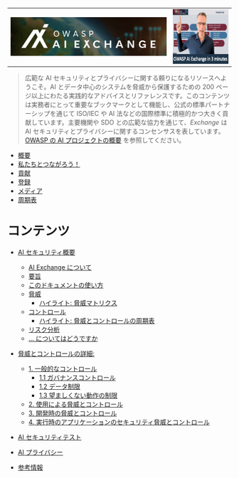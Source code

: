 ---
---

<p align="center">
<table style="border: none;">
  <tr>
    <td style="border: none;">
      <img src="https://github.com/OWASP/www-project-ai-security-and-privacy-guide/blob/main/assets/images/aixlogosml3.jpg?raw=true" alt="OWASP AI Exchange Logo"/>
    </td>
    <td style="border: none;">
      <a href="https://youtu.be/kQC7ouDB_z8" target="_blank" rel="noopener noreferrer">
        <img width="177" height="123" src="https://github.com/OWASP/www-project-ai-security-and-privacy-guide/blob/main/assets/images/aixinfomercialthumbnail-small2.png?raw=true" style="border: none;"/>
      </a>
    </td>
  </tr>
</table>
</p>

> 広範な AI セキュリティとプライバシーに関する頼りになるリソースへようこそ。AI とデータ中心のシステムを脅威から保護するための 200 ページ以上にわたる実践的なアドバイスとリファレンスです。このコンテンツは実務者にとって重要なブックマークとして機能し、公式の標準パートナーシップを通じて ISO/IEC や AI 法などの国際標準に積極的かつ大きく貢献しています。主要機関や SDO との広範な協力を通じて、_Exchange_ は AI セキュリティとプライバシーに関するコンセンサスを表しています。<br>
[OWASP の AI プロジェクトの概要](docs/ai_security_overview.md#relevant-owasp-ai-initiatives) を参照してください。

<!-- {{< spacer height="40" >}} -->

<!-- {{< cards >}} -->
- [概要](docs/ai_security_overview.md#about-the-ai-exchange)    <!-- {{< small-card link="/goto/about/" title="概要" icon="document-text" >}} -->
- [私たちとつながろう！](connect.md)    <!-- {{< small-card link="/connect" title="私たちとつながろう！" icon="chat" >}} -->
- [貢献](contribute.md)    <!-- {{< small-card link="/contribute" title="貢献" icon="star" >}} -->
- [登録](https://forms.gle/XwEEK52y4iZQChuJ6)    <!-- {{< small-card link="https://forms.gle/XwEEK52y4iZQChuJ6" title="登録" icon="login" >}} -->
- [メディア](media.md)    <!-- {{< small-card link="/media" title="メディア" icon="speakerphone" >}} -->
- [周期表](docs/ai_security_overview.md#periodic-table-of-ai-security)    <!-- {{< small-card link="/goto/periodictable/" title="周期表" icon="document-text">}} -->
<!-- {{< /cards >}} -->

<!-- <table style="width: 100%;  border: 0; margin: 0; padding: 0;"> -->
<!--   <tr style="border: 0;"> -->
<!--     <td style="border: 0; text-align: center;"> -->
<!--       <div style="display: inline-block; text-align: left;"> -->

# コンテンツ

* [AI セキュリティ概要](docs/ai_security_overview.md)
  - [AI Exchange について](docs/ai_security_overview.md#about-the-ai-exchange)
  - [要旨](docs/ai_security_overview.md#summary---how-to-address-ai-security)
  - [このドキュメントの使い方](docs/ai_security_overview.md#how-to-use-this-document)
  - [脅威](docs/ai_security_overview.md#threats-overview)
    - [ハイライト: 脅威マトリクス](docs/ai_security_overview.md#ai-security-matrix)
  - [コントロール](docs/ai_security_overview.md#controls-overview)
    - [ハイライト: 脅威とコントロールの周期表](docs/ai_security_overview.md#periodic-table-of-ai-security)
  - [リスク分析](docs/ai_security_overview.md#how-to-select-relevant-threats-and-controls-risk-analysis)
  - [... についてはどうですか](docs/ai_security_overview.md#how-about-)

* [脅威とコントロールの詳細:](docs/ai_security_overview.md#structure-of-threats-and-controls-in-the-deep-dive-section)
  - [1. 一般的なコントロール](docs/1_general_controls.md)
    - [1.1 ガバナンスコントロール](docs/1_general_controls.md#11-general-governance-controls)
    - [1.2 データ制限](docs/1_general_controls.md#12-general-controls-for-sensitive-data-limitation)
    - [1.3 望ましくない動作の制限](docs/1_general_controls.md#13-controls-to-limit-the-effects-of-unwanted-behaviour)
  - [2. 使用による脅威とコントロール](docs/2_threats_through_use.md)
  - [3. 開発時の脅威とコントロール](docs/3_development_time_threats.md)
  - [4. 実行時のアプリケーションのセキュリティ脅威とコントロール](docs/4_runtime_application_security_threats.md)

* [AI セキュリティテスト](docs/5_testing.md)

* [AI プライバシー](docs/6_privacy.md)

* [参考情報](docs/ai_security_references.md)

<!-- </div> -->
<!--     </td> -->
<!--   </tr> -->
<!-- </table> -->
